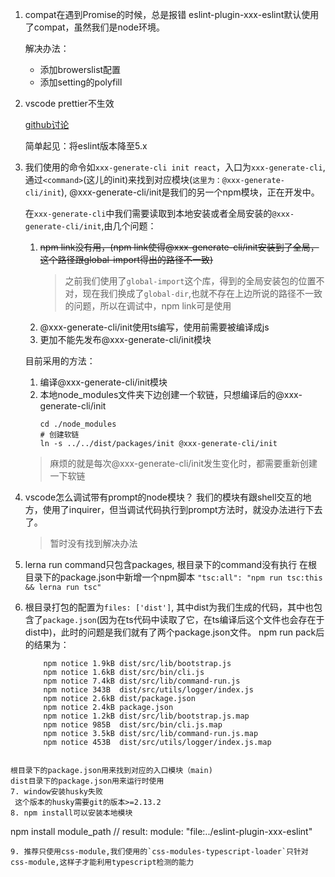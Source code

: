 1. compat在遇到Promise的时候，总是报错
   eslint-plugin-xxx-eslint默认使用了compat，虽然我们是node环境。
   
   解决办法：
    * 添加browerslist配置
    * 添加setting的polyfill
2. vscode prettier不生效
  
   [github讨论](https://github.com/microsoft/vscode-eslint/issues/696)
   
   简单起见：将eslint版本降至5.x

3. 我们使用的命令如`xxx-generate-cli init react`，入口为`xxx-generate-cli`,通过`<command>`(这儿的init)来找到对应模块(`这里为：@xxx-generate-cli/init`), @xxx-generate-cli/init是我们的另一个npm模块，正在开发中。
  
     在`xxx-generate-cli`中我们需要读取到本地安装或者全局安装的`@xxx-generate-cli/init`,由几个问题：
     1. ~~npm link没有用，(npm link使得@xxx-generate-cli/init安装到了全局，这个路径跟global-import得出的路径不一致)~~
        > 之前我们使用了`global-import`这个库，得到的全局安装包的位置不对，现在我们换成了`global-dir`,也就不存在上边所说的路径不一致的问题，所以在调试中，npm link可是使用
     2. @xxx-generate-cli/init使用ts编写，使用前需要被编译成js
     3. 更加不能先发布@xxx-generate-cli/init模块
   
   目前采用的方法：

   1. 编译@xxx-generate-cli/init模块
   2. 本地node_modules文件夹下边创建一个软链，只想编译后的@xxx-generate-cli/init
      ```
      cd ./node_modules
      # 创建软链
      ln -s ../../dist/packages/init @xxx-generate-cli/init
      ```
   > 麻烦的就是每次@xxx-generate-cli/init发生变化时，都需要重新创建一下软链

4. vscode怎么调试带有prompt的node模块？
   我们的模块有跟shell交互的地方，使用了inquirer，但当调试代码执行到prompt方法时，就没办法进行下去了。
   > 暂时没有找到解决办法
5. lerna run command只包含packages, 根目录下的command没有执行
   在根目录下的package.json中新增一个npm脚本
   `"tsc:all": "npm run tsc:this && lerna run tsc"`
6. 根目录打包的配置为`files: ['dist']`, 其中dist为我们生成的代码，其中也包含了`package.json`(因为在ts代码中读取了它，在ts编译后这个文件也会存在于dist中)，此时的问题是我们就有了两个package.json文件。
  npm run pack后的结果为：
    ```
        npm notice 1.9kB dist/src/lib/bootstrap.js         
        npm notice 1.6kB dist/src/bin/cli.js               
        npm notice 7.4kB dist/src/lib/command-run.js       
        npm notice 343B  dist/src/utils/logger/index.js    
        npm notice 2.6kB dist/package.json                 
        npm notice 2.4kB package.json                      
        npm notice 1.2kB dist/src/lib/bootstrap.js.map     
        npm notice 985B  dist/src/bin/cli.js.map           
        npm notice 3.5kB dist/src/lib/command-run.js.map   
        npm notice 453B  dist/src/utils/logger/index.js.map
  ```
  
  根目录下的package.json用来找到对应的入口模块（main)
  dist目录下的package.json用来运行时使用
7. window安装husky失败
   这个版本的husky需要git的版本>=2.13.2
8. npm install可以安装本地模块
  ```
   npm install module_path
   // result:
   module: "file:../eslint-plugin-xxx-eslint"
  ```
9. 推荐只使用css-module,我们使用的`css-modules-typescript-loader`只针对css-module,这样子才能利用typescript检测的能力
